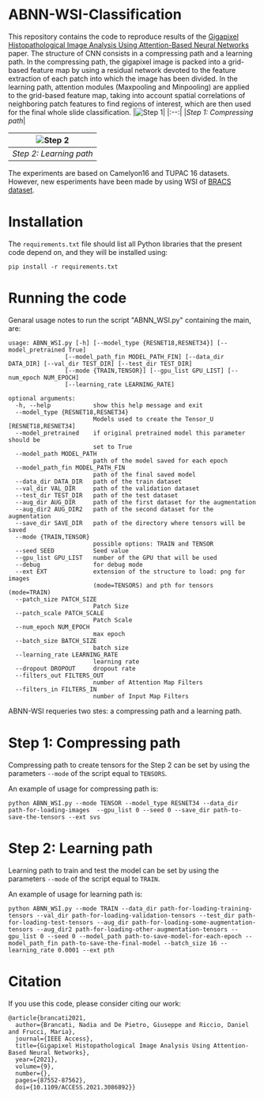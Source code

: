 # ABNN-WSI-Classification
This repository contains the code to reproduce results of the [Gigapixel Histopathological Image Analysis Using
Attention-Based Neural Networks](https://ieeexplore.ieee.org/stamp/stamp.jsp?tp=&arnumber=9447746) paper.
The structure of CNN consists in a compressing path and a learning path. In the compressing path, the gigapixel image is packed into a grid-based feature map by using a residual network devoted to the feature extraction of each patch into which the image has been divided. In the learning path, attention modules (Maxpooling and Minpooling) are applied to the grid-based feature map, taking into account spatial correlations of neighboring patch features to find regions of interest, which are then used for the final whole slide classification.
|![Step 1](https://github.com/nadiabrancati/ABNN-WSI-Classification/blob/main/img/method1.png)|
|:--:| 
|*Step 1: Compressing path*|

|![Step 2](https://github.com/nadiabrancati/ABNN-WSI-Classification/blob/main/img/method2.png)|
|:--:| 
|*Step 2: Learning path*|

The experiments are based on Camelyon16 and TUPAC 16 datasets. However, new esperiments have been made by using WSI of [BRACS dataset](https://www.bracs.icar.cnr.it/).
# Installation
The ```requirements.txt``` file should list all Python libraries that the present code depend on, and they will be installed using:

```pip install -r requirements.txt```

# Running the code
Genaral usage notes to run the script "ABNN_WSI.py" containing the main, are:
```
usage: ABNN_WSI.py [-h] [--model_type {RESNET18,RESNET34}] [--model_pretrained True]
                [--model_path_fin MODEL_PATH_FIN] [--data_dir DATA_DIR] [--val_dir TEST_DIR] [--test_dir TEST_DIR]
                [--mode {TRAIN,TENSOR}] [--gpu_list GPU_LIST] [--num_epoch NUM_EPOCH]
                [--learning_rate LEARNING_RATE]

optional arguments:
  -h, --help            show this help message and exit
  --model_type {RESNET18,RESNET34}
                        Models used to create the Tensor_U [RESNET18,RESNET34]
  --model_pretrained    if original pretrained model this parameter should be
                        set to True
  --model_path MODEL_PATH
                        path of the model saved for each epoch
  --model_path_fin MODEL_PATH_FIN
                        path of the final saved model
  --data_dir DATA_DIR   path of the train dataset
  --val_dir VAL_DIR     path of the validation dataset
  --test_dir TEST_DIR   path of the test dataset
  --aug_dir AUG_DIR     path of the first dataset for the augmentation
  --aug_dir2 AUG_DIR2   path of the second dataset for the augmentation
  --save_dir SAVE_DIR   path of the directory where tensors will be saved
  --mode {TRAIN,TENSOR}
                        possible options: TRAIN and TENSOR
  --seed SEED           Seed value
  --gpu_list GPU_LIST   number of the GPU that will be used
  --debug               for debug mode
  --ext EXT             extension of the structure to load: png for images
                        (mode=TENSORS) and pth for tensors (mode=TRAIN)
  --patch_size PATCH_SIZE
                        Patch Size
  --patch_scale PATCH_SCALE
                        Patch Scale
  --num_epoch NUM_EPOCH
                        max epoch
  --batch_size BATCH_SIZE
                        batch size
  --learning_rate LEARNING_RATE
                        learning rate
  --dropout DROPOUT     dropout rate
  --filters_out FILTERS_OUT
                        number of Attention Map Filters
  --filters_in FILTERS_IN
                        number of Input Map Filters
```
ABNN-WSI requeries two stes: a compressing path and a learning path. 

# Step 1: Compressing path
Compressing path to create tensors for the Step 2 can be set by using the parameters ```--mode``` of the script equal to ```TENSORS```. 

An example of usage for compressing path is:

```python ABNN_WSI.py --mode TENSOR --model_type RESNET34 --data_dir path-for-loading-images  --gpu_list 0 --seed 0 --save_dir path-to-save-the-tensors --ext svs```

# Step 2: Learning path
Learning path to train and test the model can be set by using the parameters ```--mode``` of the script equal to ```TRAIN```. 

An example of usage for learning path is:

```python ABNN_WSI.py --mode TRAIN --data_dir path-for-loading-training-tensors --val_dir path-for-loading-validation-tensors --test_dir path-for-loading-test-tensors --aug_dir path-for-loading-some-augmentation-tensors --aug_dir2 path-for-loading-other-augmentation-tensors --gpu_list 0 --seed 0 --model_path path-to-save-model-for-each-epoch --model_path_fin path-to-save-the-final-model --batch_size 16 --learning_rate 0.0001 --ext pth```

# Citation
If you use this code, please consider citing our work:
```
@article{brancati2021,
  author={Brancati, Nadia and De Pietro, Giuseppe and Riccio, Daniel and Frucci, Maria},
  journal={IEEE Access}, 
  title={Gigapixel Histopathological Image Analysis Using Attention-Based Neural Networks}, 
  year={2021},
  volume={9},
  number={},
  pages={87552-87562},
  doi={10.1109/ACCESS.2021.3086892}}
  ```
